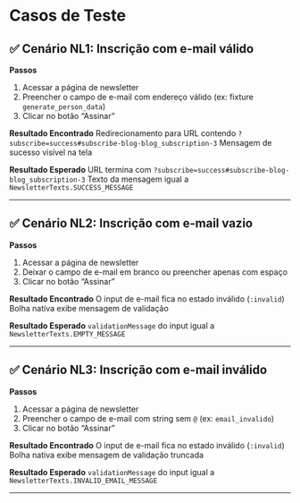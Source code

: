 # Casos de Teste

## ✅ Cenário NL1: Inscrição com e-mail válido

**Passos**

1. Acessar a página de newsletter
2. Preencher o campo de e-mail com endereço válido (ex: fixture `generate_person_data`)
3. Clicar no botão “Assinar”

**Resultado Encontrado**
Redirecionamento para URL contendo `?subscribe=success#subscribe-blog-blog_subscription-3`
Mensagem de sucesso visível na tela

**Resultado Esperado**
URL termina com `?subscribe=success#subscribe-blog-blog_subscription-3`
Texto da mensagem igual a `NewsletterTexts.SUCCESS_MESSAGE`

---

## ✅ Cenário NL2: Inscrição com e-mail vazio

**Passos**

1. Acessar a página de newsletter
2. Deixar o campo de e-mail em branco ou preencher apenas com espaço
3. Clicar no botão “Assinar”

**Resultado Encontrado**
O input de e-mail fica no estado inválido (`:invalid`)
Bolha nativa exibe mensagem de validação

**Resultado Esperado**
`validationMessage` do input igual a `NewsletterTexts.EMPTY_MESSAGE`

---

## ✅ Cenário NL3: Inscrição com e-mail inválido

**Passos**

1. Acessar a página de newsletter
2. Preencher o campo de e-mail com string sem `@` (ex: `email_invalido`)
3. Clicar no botão “Assinar”

**Resultado Encontrado**
O input de e-mail fica no estado inválido (`:invalid`)
Bolha nativa exibe mensagem de validação truncada

**Resultado Esperado**
`validationMessage` do input igual a `NewsletterTexts.INVALID_EMAIL_MESSAGE`

---
